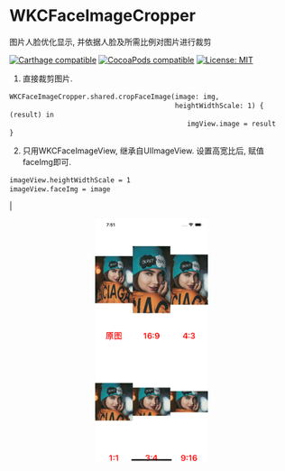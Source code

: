 # WKCFaceImageCropper
图片人脸优化显示, 并依据人脸及所需比例对图片进行裁剪


[![Carthage compatible](https://img.shields.io/badge/Carthage-compatible-4BC51D.svg?style=flat)](https://github.com/Carthage/Carthage#adding-frameworks-to-an-application) [![CocoaPods compatible](https://img.shields.io/cocoapods/v/WKCFaceImageCropper?style=flat)](https://cocoapods.org/pods/WKCFaceImageCropper) [![License: MIT](https://img.shields.io/cocoapods/l/WKCFaceImageCropper?style=flat)](http://opensource.org/licenses/MIT)

1. 直接裁剪图片.
```
WKCFaceImageCropper.shared.cropFaceImage(image: img,
                                         heightWidthScale: 1) { (result) in
                                            imgView.image = result
}
```

2. 只用WKCFaceImageView, 继承自UIImageView. 设置高宽比后, 赋值faceImg即可.
```
imageView.heightWidthScale = 1
imageView.faceImg = image
```

| <p align="center">
<img src="https://github.com/WKCLoveYang/WKCFaceImageCropper/raw/master/source/1.png" width="200">
</p>
